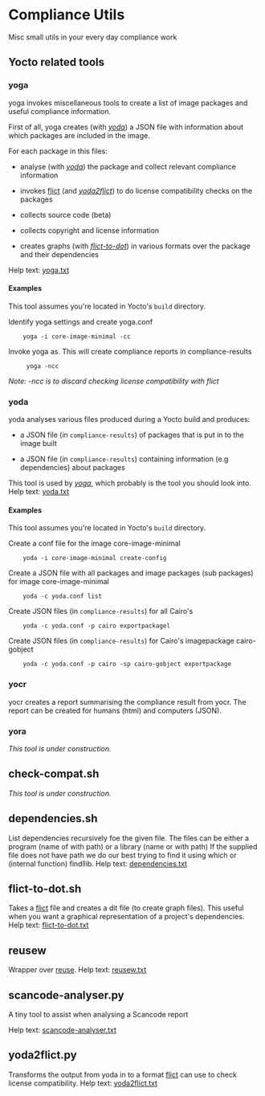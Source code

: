# Compliance Utils

Misc small utils in your every day compliance work

## Yocto related tools

<a name="yoga"></a>
### yoga

yoga invokes miscellaneous tools to create a list of image packages
 and useful compliance information.

First of all, yoga creates (with [_yoda_](#yoda)) a JSON file with
information about which packages are included in the image.

For each package in this files:

* analyse (with [_yoda_](#yoda)) the package and collect relevant
  compliance information

* invokes [flict](https://github.com/vinland-technology/flict) (and
  [_yoda2flict_](#yoda2flict)) to do license compatibility checks on
  the packages

* collects source code (beta)

* collects copyright and license information

* creates graphs (with [_flict-to-dot_](#flict-to-dot)) in various formats over the package and their dependencies

Help text: [yoga.txt](doc/generated/yoga.txt)

#### Examples

This tool assumes you're located in Yocto's `build` directory.

Identify yoga settings and create yoga.conf
```
    yoga -i core-image-minimal -cc
```` 

Invoke yoga as. This will create compliance reports in compliance-results
```
     yoga -ncc
```

*Note: -ncc is to discard checking license compatibility with flict*

<a name="yoda"></a>
### yoda

yoda analyses various files produced during a Yocto build and produces:

* a JSON file (in `compliance-results`) of packages that is put in to the image built

* a JSON file (in `compliance-results`) containing information (e.g dependencies) about packages 

This tool is used by [_yoga_](#yoga), which probably is the tool you should
look into. Help text: [yoda.txt](doc/generated/yoda.txt)

#### Examples

This tool assumes you're located in Yocto's `build` directory.

Create a conf file for the image core-image-minimal
```
    yoda -i core-image-minimal create-config
```

Create a JSON file with all packages and image packages (sub packages) for image core-image-minimal
```
    yoda -c yoda.conf list
```

Create JSON files (in `compliance-results`) for all Cairo's 
```
    yoda -c yoda.conf -p cairo exportpackagel
```

Create JSON files (in `compliance-results`) for Cairo's imagepackage cairo-gobject

```
    yoda -c yoda.conf -p cairo -sp cairo-gobject exportpackage
```

<a name="yocr"></a>
### yocr

yocr creates a report summarising the compliance result from yocr. The
report can be created for humans (html) and computers (JSON).

<a name="yora"></a>
### yora

*This tool is under construction.* 

<a name="check-compat"></a>
## check-compat.sh

*This tool is under construction.* 

<a name="dependencies"></a>
## dependencies.sh

List dependencies recursively foe the given file. The files can be
either a program (name of with path) or a library (name or with path)
If the supplied file does not have path we do our best trying to find
it using which or (internal function) findllib. Help text: [dependencies.txt](doc/generated/dependencies.txt)

<a name="flict-to-dot"></a>
## flict-to-dot.sh

Takes a [flict](https://github.com/vinland-technology/flict) file and creates
a dit file (to create graph files). This useful when you want a
graphical representation of a project's dependencies. Help text: [flict-to-dot.txt](doc/generated/flict-to-dot.txt)

## reusew

Wrapper over [reuse](https://reuse.software/). Help text: [reusew.txt](doc/generated/reusew.txt)

<a name="scancode-analyser.py"></a>
## scancode-analyser.py

A tiny tool to assist when analysing a Scancode report

Help text: [scancode-analyser.txt](doc/generated/scancode-analyser.txt)

<a name="yoda2flict"></a>

## yoda2flict.py

Transforms the output from yoda in to a format
[flict](https://github.com/vinland-technology/flict) can use to check license
compatibility. Help text: [yoda2flict.txt](doc/generated/yoda2flict.txt)

